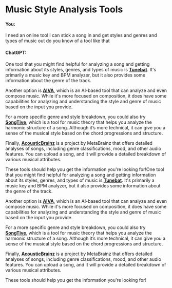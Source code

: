 # Music Style Analysis Tools

#### You:
I need an online tool I can stick a song in and get styles and genres and types of music out do you know of a tool like that

#### ChatGPT:
One tool that you might find helpful for analyzing a song and getting information about its styles, genres, and types of music is [**Tunebat**](https://tunebat.com/). It's primarily a music key and BPM analyzer, but it also provides some information about the genre of the track.

Another option is [**AIVA**](https://www.aiva.ai/), which is an AI-based tool that can analyze and even compose music. While it's more focused on composition, it does have some capabilities for analyzing and understanding the style and genre of music based on the input you provide.

For a more specific genre and style breakdown, you could also try [**SongTive**](https://songtive.com/), which is a tool for music theory that helps you analyze the harmonic structure of a song. Although it’s more technical, it can give you a sense of the musical style based on the chord progressions and structure.

Finally, [**AcousticBrainz**](https://acousticbrainz.org/) is a project by MetaBrainz that offers detailed analyses of songs, including genre classifications, mood, and other audio features. You can upload a song, and it will provide a detailed breakdown of various musical attributes.

These tools should help you get the information you're looking for!One tool that you might find helpful for analyzing a song and getting information about its styles, genres, and types of music is [**Tunebat**](https://tunebat.com/). It's primarily a music key and BPM analyzer, but it also provides some information about the genre of the track.

Another option is [**AIVA**](https://www.aiva.ai/), which is an AI-based tool that can analyze and even compose music. While it's more focused on composition, it does have some capabilities for analyzing and understanding the style and genre of music based on the input you provide.

For a more specific genre and style breakdown, you could also try [**SongTive**](https://songtive.com/), which is a tool for music theory that helps you analyze the harmonic structure of a song. Although it’s more technical, it can give you a sense of the musical style based on the chord progressions and structure.

Finally, [**AcousticBrainz**](https://acousticbrainz.org/) is a project by MetaBrainz that offers detailed analyses of songs, including genre classifications, mood, and other audio features. You can upload a song, and it will provide a detailed breakdown of various musical attributes.

These tools should help you get the information you're looking for!
